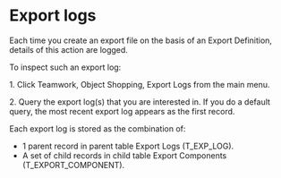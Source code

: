 # Export logs

Each time you create an export file on the basis of an Export Definition, details of this action are logged.

To inspect such an export log:

1. Click Teamwork, Object Shopping, Export Logs from the main menu.

2. Query the export log(s) that you are interested in. If you do a default query, the most recent export log appears as the first record.

Each export log is stored as the combination of:

- 1 parent record in parent table Export Logs (T_EXP_LOG).
- A set of child records in child table Export Components (T_EXPORT_COMPONENT).

 

 

 